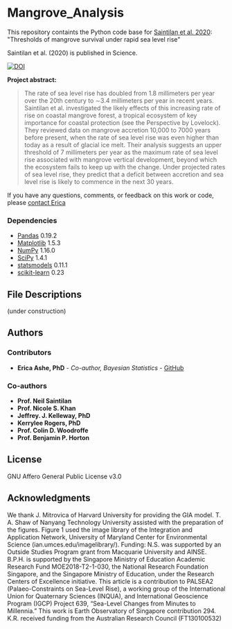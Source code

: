 # Mangrove_Analysis

This repository containts the Python code base for [Saintilan et al. 2020](https://science.sciencemag.org/content/368/6495/1118): "Thresholds of mangrove survival under rapid sea level rise"

Saintilan et al. (2020) is published in Science.

[![DOI](https://zenodo.org/badge/288297682.svg)](https://zenodo.org/badge/latestdoi/288297682)

**Project abstract:**

> The rate of sea level rise has doubled from 1.8 millimeters per year over the 20th century to ∼3.4 millimeters per year in recent years. Saintilan et al. investigated the likely effects of this increasing rate of rise on coastal mangrove forest, a tropical ecosystem of key importance for coastal protection (see the Perspective by Lovelock). They reviewed data on mangrove accretion 10,000 to 7000 years before present, when the rate of sea level rise was even higher than today as a result of glacial ice melt. Their analysis suggests an upper threshold of 7 millimeters per year as the maximum rate of sea level rise associated with mangrove vertical development, beyond which the ecosystem fails to keep up with the change. Under projected rates of sea level rise, they predict that a deficit between accretion and sea level rise is likely to commence in the next 30 years.

If you have any questions, comments, or feedback on this work or code, please [contact Erica](mailto:ericaashe@gmail.com) 

### Dependencies

* [Pandas](https://pandas.pydata.org/) 0.19.2
* [Matplotlib](https://matplotlib.org/) 1.5.3
* [NumPy](https://numpy.org/) 1.16.0
* [SciPy](https://www.scipy.org/) 1.4.1
* [statsmodels](https://www.statsmodels.org/stable/index.html) 0.11.1
* [scikit-learn](https://scikit-learn.org/stable/) 0.23

## File Descriptions

(under construction)

## Authors

### Contributors
* **Erica Ashe, PhD** - *Co-author, Bayesian Statistics* - [GitHub](https://github.com/ericaashe)

### Co-authors
* **Prof. Neil Saintilan**
* **Prof. Nicole S. Khan**
* **Jeffrey. J. Kelleway, PhD**
* **Kerrylee Rogers, PhD**
* **Prof. Colin D. Woodroffe**
* **Prof. Benjamin P. Horton**

## License

GNU Affero General Public License v3.0

## Acknowledgments

We thank J. Mitrovica of Harvard University for providing the GIA model. T. A. Shaw of Nanyang Technology University assisted with the preparation of the figures. Figure 1 used the image library of the Integration and Application Network, University of Maryland Center for Environmental Science (ian.umces.edu/imagelibrary/). Funding: N.S. was supported by an Outside Studies Program grant from Macquarie University and AINSE. B.P.H. is supported by the Singapore Ministry of Education Academic Research Fund MOE2018-T2-1-030, the National Research Foundation Singapore, and the Singapore Ministry of Education, under the Research Centers of Excellence initiative. This article is a contribution to PALSEA2 (Palaeo-Constraints on Sea-Level Rise), a working group of the International Union for Quaternary Sciences (INQUA), and International Geoscience Program (IGCP) Project 639, “Sea-Level Changes from Minutes to Millennia.” This work is Earth Observatory of Singapore contribution 294. K.R. received funding from the Australian Research Council (FT130100532)
